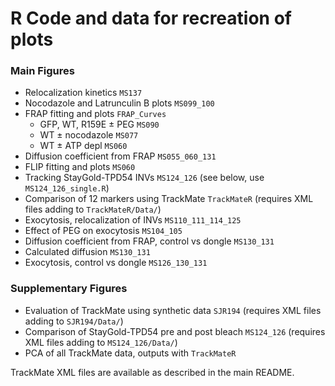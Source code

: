 # R Code and data for recreation of plots

### Main Figures

- Relocalization kinetics `MS137`
- Nocodazole and Latrunculin B plots `MS099_100`
- FRAP fitting and plots `FRAP_Curves`
	- GFP, WT, R159E ± PEG `MS090`
	- WT ± nocodazole `MS077`
	- WT ± ATP depl `MS060` 
- Diffusion coefficient from FRAP `MS055_060_131`
- FLIP fitting and plots `MS060`
- Tracking StayGold-TPD54 INVs `MS124_126` (see below, use `MS124_126_single.R`)
- Comparison of 12 markers using TrackMate `TrackMateR` (requires XML files adding to `TrackMateR/Data/`)
- Exocytosis, relocalization of INVs `MS110_111_114_125` 
- Effect of PEG on exocytosis `MS104_105`
- Diffusion coefficient from FRAP, control vs dongle `MS130_131`
- Calculated diffusion `MS130_131`
- Exocytosis, control vs dongle `MS126_130_131`

### Supplementary Figures

- Evaluation of TrackMate using synthetic data `SJR194` (requires XML files adding to `SJR194/Data/`)
- Comparison of StayGold-TPD54 pre and post bleach `MS124_126` (requires XML files adding to `MS124_126/Data/`)
- PCA of all TrackMate data, outputs with `TrackMateR`

TrackMate XML files are available as described in the main README.